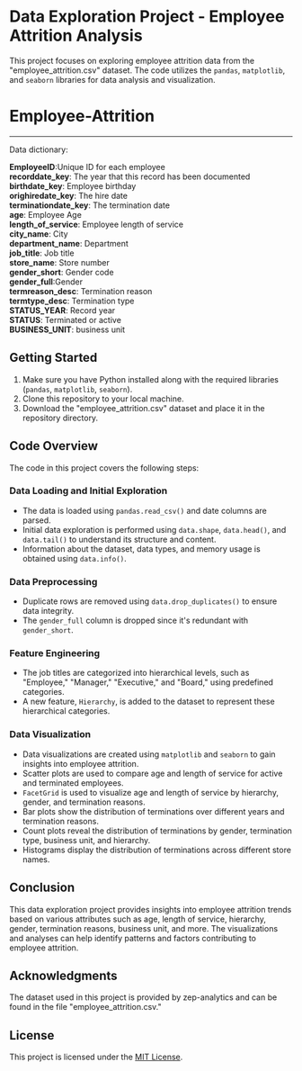 # Data Exploration Project - Employee Attrition Analysis

This project focuses on exploring employee attrition data from the "employee_attrition.csv" dataset. The code utilizes the `pandas`, `matplotlib`, and `seaborn` libraries for data analysis and visualization.

# Employee-Attrition
<hr>

Data dictionary: 

**EmployeeID**:Unique ID for each employee <br>
**recorddate_key**: The year that this record has been documented <br>
**birthdate_key**: Employee birthday <br>
**orighiredate_key**: The hire date <br>
**terminationdate_key**: The termination date <br>
**age**: Employee Age <br>
**length_of_service**: Employee length of service <br>
**city_name**: City <br>
**department_name**: Department <br>
**job_title**: Job title <br>
**store_name**: Store number  <br>
**gender_short**: Gender code <br>
**gender_full**:Gender <br>
**termreason_desc**: Termination reason <br>
**termtype_desc**: Termination type <br>
**STATUS_YEAR**: Record year <br>
**STATUS**: Terminated or active <br>
**BUSINESS_UNIT**: business unit <br>
## Getting Started

1. Make sure you have Python installed along with the required libraries (`pandas`, `matplotlib`, `seaborn`).
2. Clone this repository to your local machine.
3. Download the "employee_attrition.csv" dataset and place it in the repository directory.

## Code Overview

The code in this project covers the following steps:

### Data Loading and Initial Exploration

- The data is loaded using `pandas.read_csv()` and date columns are parsed.
- Initial data exploration is performed using `data.shape`, `data.head()`, and `data.tail()` to understand its structure and content.
- Information about the dataset, data types, and memory usage is obtained using `data.info()`.

### Data Preprocessing

- Duplicate rows are removed using `data.drop_duplicates()` to ensure data integrity.
- The `gender_full` column is dropped since it's redundant with `gender_short`.

### Feature Engineering

- The job titles are categorized into hierarchical levels, such as "Employee," "Manager," "Executive," and "Board," using predefined categories.
- A new feature, `Hierarchy`, is added to the dataset to represent these hierarchical categories.

### Data Visualization

- Data visualizations are created using `matplotlib` and `seaborn` to gain insights into employee attrition.
- Scatter plots are used to compare age and length of service for active and terminated employees.
- `FacetGrid` is used to visualize age and length of service by hierarchy, gender, and termination reasons.
- Bar plots show the distribution of terminations over different years and termination reasons.
- Count plots reveal the distribution of terminations by gender, termination type, business unit, and hierarchy.
- Histograms display the distribution of terminations across different store names.

## Conclusion

This data exploration project provides insights into employee attrition trends based on various attributes such as age, length of service, hierarchy, gender, termination reasons, business unit, and more. The visualizations and analyses can help identify patterns and factors contributing to employee attrition.

## Acknowledgments

The dataset used in this project is provided by zep-analytics and can be found in the file "employee_attrition.csv."

## License

This project is licensed under the [MIT License](LICENSE).







